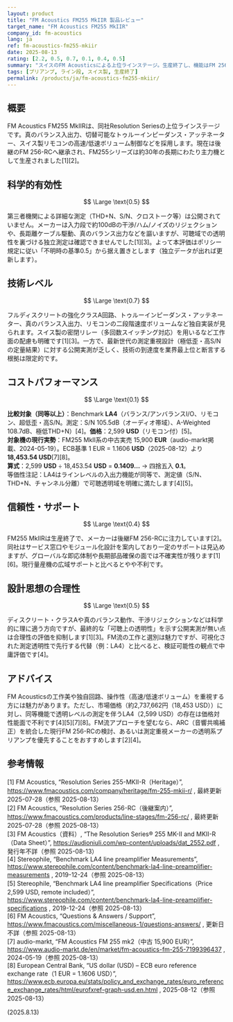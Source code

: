```yaml
---
layout: product
title: "FM Acoustics FM255 MkIIR 製品レビュー"
target_name: "FM Acoustics FM255 MkIIR"
company_id: fm-acoustics
lang: ja
ref: fm-acoustics-fm255-mkiir
date: 2025-08-13
rating: [2.2, 0.5, 0.7, 0.1, 0.4, 0.5]
summary: "スイスのFM Acousticsによる上位ラインステージ。生産終了し、機能はFM 256-RCに継承。第三者測定は乏しく、価格対性能は厳しい"
tags: [プリアンプ, ライン段, スイス製, 生産終了]
permalink: /products/ja/fm-acoustics-fm255-mkiir/
---
```


## 概要

FM Acoustics FM255 MkIIRは、同社Resolution Seriesの上位ラインステージです。真のバランス入出力、切替可能なトゥルーインピーダンス・アッテネーター、スイス製リモコンの高速/低速ボリューム制御などを採用します。現在は後継のFM 256-RCへ継承され、FM255シリーズは約30年の長期にわたり主力機として生産されました[1][2]。

## 科学的有効性

$$ \Large \text{0.5} $$

第三者機関による詳細な測定（THD+N、S/N、クロストーク等）は公開されていません。メーカーは入力段で約100dBの干渉/ハム/ノイズのリジェクションや、長距離ケーブル駆動、真のバランス出力などを謳いますが、可聴域での透明性を裏づける独立測定は確認できませんでした[1][3]。よって本評価はポリシー規定に従い「不明時の基準0.5」から据え置きとします（独立データが出れば更新します）。

## 技術レベル

$$ \Large \text{0.7} $$

フルディスクリートの強化クラスA回路、トゥルーインピーダンス・アッテネーター、真のバランス入出力、リモコンの二段階速度ボリュームなど独自実装が見られます。スイス製の密閉リレー（多回数スイッチング対応）を用いるなど工作面の配慮も明確です[1][3]。一方で、最新世代の測定重視設計（極低歪・高S/Nの定量結果）に対する公開実測が乏しく、技術の到達度を業界最上位と断言する根拠は限定的です。

## コストパフォーマンス

$$ \Large \text{0.1} $$

**比較対象（同等以上）**：Benchmark **LA4**（バランス/アンバランスI/O、リモコン、超低歪・高S/N。測定：S/N 105.5dB（オーディオ帯域）、A-Weighted 108.7dB、極低THD+N）[4]。**価格**：2,599 **USD**（リモコン付）[5]。  
**対象機の現行実勢**：FM255 MkII系の中古実売 15,900 **EUR**（audio-markt掲載、2024-05-19）。ECB基準 1 EUR = 1.1606 **USD**（2025-08-12）より **18,453.54 USD**[7][8]。  
**算式**：2,599 **USD** ÷ 18,453.54 **USD** = **0.1409…** → 四捨五入 **0.1**。  
等価性注記：LA4はラインレベルの入出力機能が同等で、測定値（S/N、THD+N、チャンネル分離）で可聴透明域を明確に満たします[4][5]。

## 信頼性・サポート

$$ \Large \text{0.4} $$

FM255 MkIIRは生産終了で、メーカーは後継FM 256-RCに注力しています[2]。同社はサービス窓口やモジュール化設計を案内しており一定のサポートは見込めますが、グローバルな即応体制や長期部品確保の面では不確実性が残ります[1][6]。現行量産機の広域サポートと比べるとやや不利です。

## 設計思想の合理性

$$ \Large \text{0.5} $$

ディスクリート・クラスAや真のバランス動作、干渉リジェクションなどは科学的に理に適う方向ですが、最終的な「可聴上の透明性」を示す公開実測が無い点は合理性の評価を抑制します[1][3]。FM流の工作と選別は魅力ですが、可視化された測定透明性で先行する代替（例：LA4）と比べると、検証可能性の観点で中庸評価です[4]。

## アドバイス

FM Acousticsの工作美や独自回路、操作性（高速/低速ボリューム）を重視する方には魅力があります。ただし、市場価格（約2,737,662円（18,453 USD））に対し、同等機能で透明レベルの測定を伴うLA4（2,599 USD）の存在は価格対性能面で不利です[4][5][7][8]。FM流アプローチを望むなら、ARC（音響共鳴補正）を統合した現行FM 256-RCの検討、あるいは測定重視メーカーの透明系プリアンプを優先することをおすすめします[2][4]。

## 参考情報

[1] FM Acoustics, “Resolution Series 255-MKII-R（Heritage）”, https://www.fmacoustics.com/company/heritage/fm-255-mkii-r/ , 最終更新 2025-07-28（参照 2025-08-13）  
[2] FM Acoustics, “Resolution Series 256-RC（後継案内）”, https://www.fmacoustics.com/products/line-stages/fm-256-rc/ , 最終更新 2025-07-28（参照 2025-08-13）  
[3] FM Acoustics（資料）, “The Resolution Series® 255 MK-II and MKII-R（Data Sheet）”, https://audioniuli.com/wp-content/uploads/dat_2552.pdf , 発行年不詳（参照 2025-08-13）  
[4] Stereophile, “Benchmark LA4 line preamplifier Measurements”, https://www.stereophile.com/content/benchmark-la4-line-preamplifier-measurements , 2019-12-24（参照 2025-08-13）  
[5] Stereophile, “Benchmark LA4 line preamplifier Specifications（Price 2,599 USD, remote included）”, https://www.stereophile.com/content/benchmark-la4-line-preamplifier-specifications , 2019-12-24（参照 2025-08-13）  
[6] FM Acoustics, “Questions & Answers / Support”, https://www.fmacoustics.com/miscellaneous-1/questions-answers/ , 更新日不詳（参照 2025-08-13）  
[7] audio-markt, “FM Acoustics FM 255 mk2（中古 15,900 EUR）”, https://www.audio-markt.de/en/market/fm-acoustics-fm-255-7199396437 , 2024-05-19（参照 2025-08-13）  
[8] European Central Bank, “US dollar (USD) – ECB euro reference exchange rate（1 EUR = 1.1606 USD）”, https://www.ecb.europa.eu/stats/policy_and_exchange_rates/euro_reference_exchange_rates/html/eurofxref-graph-usd.en.html , 2025-08-12（参照 2025-08-13）

(2025.8.13)

